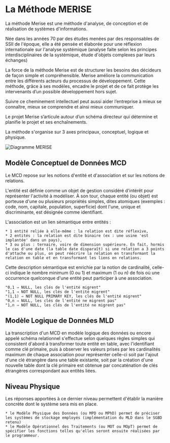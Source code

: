 # La Méthode MERISE

La méthode Merise est une méthode d'analyse, de conception et de réalisation de systèmes d'informations.

Née dans les années 70 par des études menées par des responsables de SSII de l'époque, elle a été pensée et élaborée pour une réflexion internationale sur l'analyse systémique (analyse faite selon les principes interdisciplinaires de la systémique, étude d'objets complexes par leurs échanges)

La force de la méthode Merise est de structurer les besoins des décideurs de façon simple et compréhensible. Merise améliore la communication entre les différents acteurs du processus de développement. Cette méthode, grâce à ses modèles, encadre le projet et de ce fait protège les intervenants d’un possible développement hors sujet.

Suivre ce cheminement intellectuel peut aussi aider l’entreprise à mieux se connaître, mieux se comprendre et ainsi mieux communiquer.

Le projet Merise s’articule autour d’un schéma directeur qui détermine et planifie le projet et ses enchaînements.

La méthode s'organise sur 3 axes principaux, conceptuel, logique et physique.

![Diagramme MERISE](https://upload.wikimedia.org/wikipedia/commons/6/63/MERISE.svg "Diagramme MERISE")


## Modèle Conceptuel de Données MCD

Le MCD repose sur les notions d'entité et d'association et sur les notions de relations.

L'entité est définie comme un objet de gestion considéré d'intérêt pour représenter l'activité à modéliser. À son tour, chaque entité (ou objet) est porteuse d'une ou plusieurs propriétés simples, dites atomiques (exemples : code, nom, capitale, population, superficie) dont l'une, unique et discriminante, est désignée comme identifiant.

L'association est un lien sémantique entre entités :

    * 1 entité reliée à elle-même : la relation est dite réflexive,
    * 2 entités : la relation est dite binaire (ex : une usine 'est implantée' dans un pays),
    * 3 ou plus : ternaire, voire de dimension supérieure. En fait, hormis le cas d'une date (la table date disparaît) si une relation a 3 points d'attache ou plus, on peut réécrire la relation en transformant la relation en table et en transformant les liens en relations.

Cette description sémantique est enrichie par la notion de cardinalité, celle-ci indique le nombre minimum (0 ou 1) et maximum (1 ou n) de fois où une occurrence quelconque d'une entité peut participer à une association.

    "0,1 ⇒ NULL, les clés de l'entité migrent"
    "1,1 ⇒ NOT NULL, les clés de l'entité migrent"
    "(1,1) ⇒ NOT NULL PRIMARY KEY, les clés de l'entité migrent"
    "0,n ⇒ NULL, les clés de l'entité ne migrent pas"
    "1,n ⇒ NOT NULL, les clés de l'entité ne migrent pas"

## Modèle Logique de Données MLD

La transcription d'un MCD en modèle logique des données ou encore appelé schéma relationnel s'effectue selon quelques règles simples qui consistent d'abord à transformer toute entité en table, avec l'identifiant comme clé primaire, puis à observer les valeurs prises par les cardinalités maximum de chaque association pour représenter celle-ci soit par l'ajout d'une clé étrangère dans une table existante, soit par la création d'une nouvelle table dont la clé primaire est obtenue par concaténation de clés étrangères correspondant aux entités liées.

## Niveau Physique

Les réponses apportées à ce dernier niveau permettent d'établir la manière concrète dont le système sera mis en place.

    * le Modèle Physique des Données (ou MPD ou MPhD) permet de préciser les systèmes de stockage employés (implémentation du MLD dans le SGBD retenu)
    * le Modèle Opérationnel des Traitements (ou MOT ou MOpT) permet de spécifier les fonctions telles qu'elles seront ensuite réalisées par le programmeur.